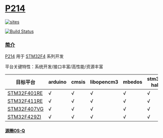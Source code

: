 ﻿# [P214](https://github.com/OS-Q/P214)

[![sites](http://182.61.61.133/link/resources/OSQ.png)](http://www.OS-Q.com)

[![Build Status](https://github.com/OS-Q/P214/workflows/CI/badge.svg)](https://github.com/OS-Q/P214/actions/workflows/CI.yml)

### [简介](https://github.com/OS-Q/P214/wiki)

[P214](https://github.com/OS-Q/P214) 用于 [STM32F4](https://www.st.com/zh/microcontrollers-microprocessors/stm32f4-series.html) 系列开发

平台关键特性：系统开发/接口丰富/高性能/资源丰富

| 目标平台 | arduino | cmsis | libopencm3 | mbedos | stm32 hal | zephyr | spl |
| ------- | ------- | ------ | --------- | --------- | ---------- | ---------- |--------- |
| [STM32F401RE](https://github.com/SoCXin/STM32F401RE) |  √  |  √  |  √  |  √  |  √ |  √  |  X  |
| [STM32F411RE](https://github.com/SoCXin/STM32F411RE) |  √  |  √  |  √  |  √  |  √ |  √  |  X  |
| [STM32F407VG](https://github.com/SoCXin/STM32F407VG) |  √  |  √  |  √  |  √  |  √ |  √  |  √  |
| [STM32F429ZI](https://github.com/SoCXin/STM32F429ZI) |  √  |  √  |  √  |  √  |  √ |  √  |  X  |

#### [源圈OS-Q](http://www.OS-Q.com)
